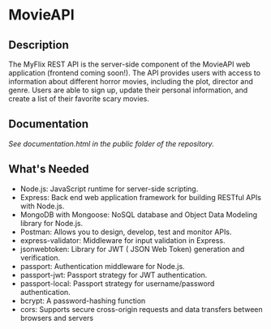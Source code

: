 # MovieAPI

## Description

The MyFlix REST API is the server-side component of the MovieAPI web application (frontend coming soon!). The API provides users with access to information about different horror movies, including the plot, director and genre. Users are able to sign up, update their personal information, and create a list of their favorite scary movies.

## Documentation

_See documentation.html in the public folder of the repository._

## What's Needed

- Node.js: JavaScript runtime for server-side scripting.
- Express: Back end web application framework for building RESTful APIs with Node.js.
- MongoDB with Mongoose: NoSQL database and Object Data Modeling library for Node.js.
- Postman: Allows you to design, develop, test and monitor APIs.
- express-validator: Middleware for input validation in Express.
- jsonwebtoken: Library for JWT ( JSON Web Token) generation and verification.
- passport: Authentication middleware for Node.js.
- passport-jwt: Passport strategy for JWT authentication.
- passport-local: Passport strategy for username/password authentication.
- bcrypt: A password-hashing function
- cors: Supports secure cross-origin requests and data transfers between browsers and servers

